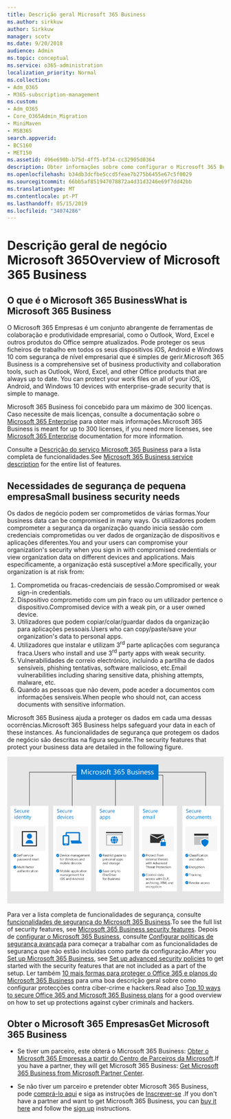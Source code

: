 ```yaml
---
title: Descrição geral Microsoft 365 Business
ms.author: sirkkuw
author: Sirkkuw
manager: scotv
ms.date: 9/20/2018
audience: Admin
ms.topic: conceptual
ms.service: o365-administration
localization_priority: Normal
ms.collection:
- Adm_O365
- M365-subscription-management
ms.custom:
- Adm_O365
- Core_O365Admin_Migration
- MiniMaven
- MSB365
search.appverid:
- BCS160
- MET150
ms.assetid: 496e690b-b75d-4ff5-bf34-cc32905d0364
description: Obter informações sobre como configurar o Microsoft 365 Business.
ms.openlocfilehash: b34db3dcfbe5ccd5feae7b275b6455e67c5f0029
ms.sourcegitcommit: 66bb5af851947078872a4d31d3246e69f7dd42bb
ms.translationtype: MT
ms.contentlocale: pt-PT
ms.lasthandoff: 05/15/2019
ms.locfileid: "34074286"
---
```

# <a name="overview-of-microsoft-365-business"></a><span data-ttu-id="b678c-103">Descrição geral de negócio Microsoft 365</span><span class="sxs-lookup"><span data-stu-id="b678c-103">Overview of Microsoft 365 Business</span></span>

## <a name="what-is-microsoft-365-business"></a><span data-ttu-id="b678c-104">O que é o Microsoft 365 Business</span><span class="sxs-lookup"><span data-stu-id="b678c-104">What is Microsoft 365 Business</span></span>

<span data-ttu-id="b678c-p101">O Microsoft 365 Empresas é um conjunto abrangente de ferramentas de colaboração e produtividade empresarial, como o Outlook, Word, Excel e outros produtos do Office sempre atualizados. Pode proteger os seus ficheiros de trabalho em todos os seus dispositivos iOS, Android e Windows 10 com segurança de nível empresarial que é simples de gerir.</span><span class="sxs-lookup"><span data-stu-id="b678c-p101">Microsoft 365 Business is a comprehensive set of business productivity and collaboration tools, such as Outlook, Word, Excel, and other Office products that are always up to date. You can protect your work files on all of your iOS, Android, and Windows 10 devices with enterprise-grade security that is simple to manage.</span></span>
  
<span data-ttu-id="b678c-107">Microsoft 365 Business foi concebido para um máximo de 300 licenças. Caso necessite de mais licenças, consulte a documentação sobre o [Microsoft 365 Enterprise](https://go.microsoft.com/fwlink/p/?linkid=860986) para obter mais informações.</span><span class="sxs-lookup"><span data-stu-id="b678c-107">Microsoft 365 Business is meant for up to 300 licenses, if you need more licenses, see [Microsoft 365 Enterprise](https://go.microsoft.com/fwlink/p/?linkid=860986) documentation for more information.</span></span>

<span data-ttu-id="b678c-108">Consulte a [Descrição do serviço Microsoft 365 Business](https://docs.microsoft.com/office365/servicedescriptions/microsoft-365-business-service-description) para a lista completa de funcionalidades.</span><span class="sxs-lookup"><span data-stu-id="b678c-108">See [Microsoft 365 Business service description](https://docs.microsoft.com/office365/servicedescriptions/microsoft-365-business-service-description) for the entire list of features.</span></span>
  
## <a name="small-business-security-needs"></a><span data-ttu-id="b678c-109">Necessidades de segurança de pequena empresa</span><span class="sxs-lookup"><span data-stu-id="b678c-109">Small business security needs</span></span>

<span data-ttu-id="b678c-110">Os dados de negócio podem ser comprometidos de várias formas.</span><span class="sxs-lookup"><span data-stu-id="b678c-110">Your business data can be compromised in many ways.</span></span> <span data-ttu-id="b678c-111">Os utilizadores podem comprometer a segurança da organização quando inicia sessão com credenciais comprometidas ou ver dados de organização de dispositivos e aplicações diferentes.</span><span class="sxs-lookup"><span data-stu-id="b678c-111">You and your users can compromise your organization's security when you sign in with compromised credentials or view organization data on different devices and applications.</span></span> <span data-ttu-id="b678c-112">Mais especificamente, a organização está susceptível a:</span><span class="sxs-lookup"><span data-stu-id="b678c-112">More specifically, your organization is at risk from:</span></span>

1. <span data-ttu-id="b678c-113">Comprometida ou fracas-credenciais de sessão.</span><span class="sxs-lookup"><span data-stu-id="b678c-113">Compromised or weak sign-in credentials.</span></span>
2. <span data-ttu-id="b678c-114">Dispositivo comprometido com um pin fraco ou um utilizador pertence o dispositivo.</span><span class="sxs-lookup"><span data-stu-id="b678c-114">Compromised device with a weak pin, or a user owned device.</span></span>
3. <span data-ttu-id="b678c-115">Utilizadores que podem copiar/colar/guardar dados da organização para aplicações pessoais.</span><span class="sxs-lookup"><span data-stu-id="b678c-115">Users who can copy/paste/save your organization's data to personal apps.</span></span>
4. <span data-ttu-id="b678c-116">Utilizadores que instalar e utilizam 3<sup>rd</sup> parte aplicações com segurança fraca.</span><span class="sxs-lookup"><span data-stu-id="b678c-116">Users who install and use 3<sup>rd</sup> party apps with weak security.</span></span>
5. <span data-ttu-id="b678c-117">Vulnerabilidades de correio electrónico, incluindo a partilha de dados sensíveis, phishing tentativas, software malicioso, etc.</span><span class="sxs-lookup"><span data-stu-id="b678c-117">Email vulnerabilities including sharing sensitive data, phishing attempts, malware, etc.</span></span>
6. <span data-ttu-id="b678c-118">Quando as pessoas que não devem, pode aceder a documentos com informações sensíveis.</span><span class="sxs-lookup"><span data-stu-id="b678c-118">When people who should not, can access documents with sensitive information.</span></span>

<span data-ttu-id="b678c-119">Microsoft 365 Business ajuda a proteger os dados em cada uma dessas ocorrências.</span><span class="sxs-lookup"><span data-stu-id="b678c-119">Microsoft 365 Business helps safeguard your data in each of these instances.</span></span> <span data-ttu-id="b678c-120">As funcionalidades de segurança que protegem os dados de negócio são descritas na figura seguinte.</span><span class="sxs-lookup"><span data-stu-id="b678c-120">The security features that protect your business data are detailed in the following figure.</span></span>

![Figura que mostra como o M365B protege a sua empresa.](media/m365businessvalueadd.png)

<span data-ttu-id="b678c-122">Para ver a lista completa de funcionalidades de segurança, consulte [funcionalidades de segurança do Microsoft 365 Business](security-features.md).</span><span class="sxs-lookup"><span data-stu-id="b678c-122">To see the full list of security features, see [Microsoft 365 Business security features](security-features.md).</span></span> <span data-ttu-id="b678c-123">Depois de [configurar o Microsoft 365 Business](set-up.md), consulte [Configurar políticas de segurança avançada](set-up-advanced-security.md) para começar a trabalhar com as funcionalidades de segurança que não estão incluídas como parte da configuração.</span><span class="sxs-lookup"><span data-stu-id="b678c-123">After you [Set up Microsoft 365 Business](set-up.md), see [Set up advanced security policies](set-up-advanced-security.md) to get started with the security features that are not included as a part of the setup.</span></span> <span data-ttu-id="b678c-124">Ler também [10 mais formas para proteger o Office 365 e planos do Microsoft 365 Business](https://docs.microsoft.com/office365/admin/security-and-compliance/secure-your-business-data) para uma boa descrição geral sobre como configurar protecções contra ciber-crime e hackers.</span><span class="sxs-lookup"><span data-stu-id="b678c-124">Read also [Top 10 ways to secure Office 365 and Microsoft 365 Business plans](https://docs.microsoft.com/office365/admin/security-and-compliance/secure-your-business-data) for a good overview on how to set up protections against cyber criminals and hackers.</span></span>

## <a name="get-microsoft-365-business"></a><span data-ttu-id="b678c-125">Obter o Microsoft 365 Empresas</span><span class="sxs-lookup"><span data-stu-id="b678c-125">Get Microsoft 365 Business</span></span>

- <span data-ttu-id="b678c-126">Se tiver um parceiro, este obterá o Microsoft 365 Business: [Obter o Microsoft 365 Empresas a partir do Centro de Parceiros da Microsoft](get-microsoft-365-business.md#get-microsoft-365-business-from-microsoft-partner-center).</span><span class="sxs-lookup"><span data-stu-id="b678c-126">If you have a partner, they will get Microsoft 365 Business: [Get Microsoft 365 Business from Microsoft Partner Center](get-microsoft-365-business.md#get-microsoft-365-business-from-microsoft-partner-center).</span></span>

- <span data-ttu-id="b678c-127">Se não tiver um parceiro e pretender obter Microsoft 365 Business, pode [comprá-lo aqui](https://www.microsoft.com/microsoft-365/business) e siga as instruções de [Inscrever-se](sign-up.md) .</span><span class="sxs-lookup"><span data-stu-id="b678c-127">If you don't have a partner and want to get Microsoft 365 Business, you can [buy it here](https://www.microsoft.com/microsoft-365/business) and follow the [sign up](sign-up.md) instructions.</span></span>